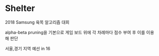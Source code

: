 # Shelter

2018 Samsung 육목 알고리즘 대회

alpha-beta pruning을 기본으로 게임 보드 위에 각 차례마다 점수 부여 후 이를 이용해 판단

서울,경기 지역 예선 in 16
